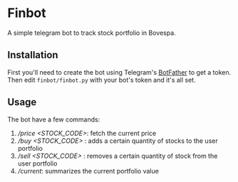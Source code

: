 # Finbot
A simple telegram bot to track stock portfolio in Bovespa.

## Installation
First you'll need to create the bot using Telegram's [BotFather](https://t.me/botfather) to get a token. Then edit 
`finbot/finbot.py` with your bot's token and it's all set.

## Usage
The bot have a few commands:
1. */price <STOCK_CODE>*: fetch the current price
2. */buy <STOCK_CODE> <QUANTITY> <PRICE>*: adds a certain quantity of stocks to the user portfolio
3. */sell <STOCK_CODE> <QUANTITY> <PRICE>*: removes a certain quantity of stock from the user portfolio
4. */current*: summarizes the current portfolio value
